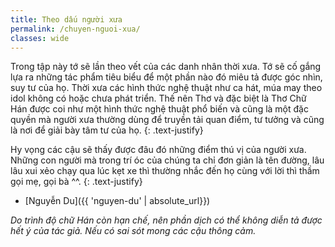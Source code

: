 ```yaml
---
title: Theo dấu người xưa
permalink: /chuyen-nguoi-xua/
classes: wide
---
```


Trong tập này tớ sẽ lần theo vết của các danh nhân thời xưa. Tớ sẽ cố gắng lựa ra những tác phẩm tiêu biểu để một phần nào đó miêu tả được góc nhìn, suy tư của họ. Thời xưa các hình thức nghệ thuật như ca hát, múa may theo idol không có hoặc chưa phát triển. Thế nên Thơ và đặc biệt là Thơ Chữ Hán được coi như một hình thức nghệ thuật phổ biến và cũng là một đặc quyền mà người xưa thường dùng để truyền tải quan điểm, tư tưởng và cũng là nơi để giải bày tâm tư của họ.
{: .text-justify}

Hy vọng các cậu sẽ thấy được đâu đó những điểm thú vị của người xưa. Những con người mà trong trí óc của chúng ta chỉ đơn giản là tên đường, lâu lâu xui xẻo chạy qua lúc kẹt xe thì thường nhắc đến họ cùng với lời thì thầm gọi mẹ, gọi bà ^^.
{: .text-justify}

- [Nguyễn Du]({{ 'nguyen-du' | absolute_url}})

*Do trình độ chữ Hán còn hạn chế, nên phần dịch có thể không diễn tả được hết ý của tác giả. Nếu có sai sót mong các cậu thông cảm.*